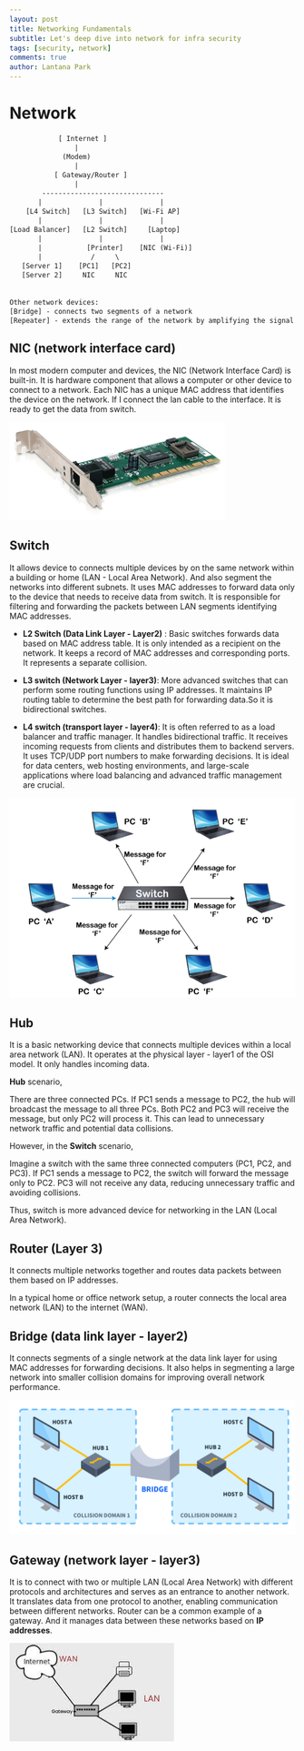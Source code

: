 ```yaml
---
layout: post
title: Networking Fundamentals
subtitle: Let's deep dive into network for infra security
tags: [security, network]
comments: true
author: Lantana Park
---
```


# Network

```
            [ Internet ]
                |
             (Modem)
                |
           [ Gateway/Router ]
                |
        ------------------------------
       |              |              |
    [L4 Switch]   [L3 Switch]   [Wi-Fi AP]
       |              |              |
[Load Balancer]   [L2 Switch]     [Laptop]
       |              |              |
       |           [Printer]    [NIC (Wi-Fi)]
       |            /     \
   [Server 1]    [PC1]   [PC2]
   [Server 2]     NIC     NIC


Other network devices:
[Bridge] - connects two segments of a network
[Repeater] - extends the range of the network by amplifying the signal
```

## NIC (network interface card)

In most modern computer and devices, the NIC (Network Interface Card) is built-in. It is hardware component that allows a computer or other device to connect to a network. Each NIC has a unique MAC address that identifies the device on the network. If I connect the lan cable to the interface. It is ready to get the data from switch.

![network](../assets/img/network/pci-adapter-01.png)

## Switch

It allows device to connects multiple devices by on the same network within a building or home (LAN - Local Area Network). And also segment the networks into different subnets. It uses MAC addresses to forward data only to the device that needs to receive data from switch. It is responsible for filtering and forwarding the packets between LAN segments identifying MAC addresses.

- **L2 Switch (Data Link Layer - Layer2)** : Basic switches forwards data based on MAC address table. It is only intended as a recipient on the network. It keeps a record of MAC addresses and corresponding ports. It represents a separate collision.

- **L3 switch (Network Layer - layer3)**: More advanced switches that can perform some routing functions using IP addresses. It maintains IP routing table to determine the best path for forwarding data.So it is bidirectional switches.

- **L4 switch (transport layer - layer4)**: It is often referred to as a load balancer and traffic manager. It handles bidirectional traffic. It receives incoming requests from clients and distributes them to backend servers. It uses TCP/UDP port numbers to make forwarding decisions. It is ideal for data centers, web hosting environments, and large-scale applications where load balancing and advanced traffic management are crucial.

![switch](../assets/img/network/switch-vs-router2.png)

## Hub

It is a basic networking device that connects multiple devices within a local area network (LAN).
It operates at the physical layer - layer1 of the OSI model. It only handles incoming data.

**Hub** scenario,

There are three connected PCs. If PC1 sends a message to PC2, the hub will broadcast the message to all three PCs. Both PC2 and PC3 will receive the message, but only PC2 will process it. This can lead to unnecessary network traffic and potential data collisions.

However, in the **Switch** scenario,

Imagine a switch with the same three connected computers (PC1, PC2, and PC3). If PC1 sends a message to PC2, the switch will forward the message only to PC2. PC3 will not receive any data, reducing unnecessary traffic and avoiding collisions.

Thus, switch is more advanced device for networking in the LAN (Local Area Network).

## Router (Layer 3)

It connects multiple networks together and routes data packets between them based on IP addresses.

In a typical home or office network setup, a router connects the local area network (LAN) to the internet (WAN).

## Bridge (data link layer - layer2)

It connects segments of a single network at the data link layer for using MAC addresses for forwarding decisions. It also helps in segmenting a large network into smaller collision domains for improving overall network performance.

![bridge](../assets/img/network/What-is-a-Network-Bridge-Diagram.jpg)

## Gateway (network layer - layer3)

It is to connect with two or multiple LAN (Local Area Network) with different protocols and architectures and serves as an entrance to another network. It translates data from one protocol to another, enabling communication between different networks. Router can be a common example of a gateway. And it manages data between these networks based on **IP addresses**.

![gateway](<../assets/img/network/images%20(1).jpeg>)
